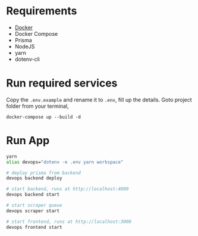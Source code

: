 # Requirements

- [Docker](https://docs.docker.com/install/)
- Docker Compose
- Prisma
- NodeJS
- yarn
- dotenv-cli

# Run required services

Copy the `.env.example` and rename it to `.env`, fill up the details.
Goto project folder from your terminal,

```
docker-compose up --build -d
```

# Run App

```sh
yarn
alias devops="dotenv -e .env yarn workspace"

# deploy prisma from backend
devops backend deploy 

# start backend, runs at http://localhost:4000
devops backend start 

# start scraper queue
devops scraper start 

# start frontend, runs at http://localhost:3000
devops frontend start 
```
